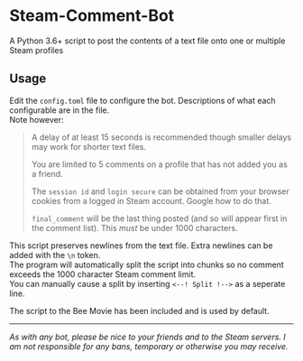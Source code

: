 # Steam-Comment-Bot

A Python 3.6+ script to post the contents of a text file onto one or multiple Steam profiles

## Usage
Edit the `config.toml` file to configure the bot. Descriptions of what each configurable are in the file.  
Note however:

> A delay of at least 15 seconds is recommended though smaller delays may work for shorter text files.
> 
> You are limited to 5 comments on a profile that has not added you as a friend.
> 
> The `session id` and `login secure` can be obtained from your browser cookies from a logged in Steam account. Google how to do that.
>
> `final_comment` will be the last thing posted (and so will appear first in the comment list). This *must* be under 1000 characters.

This script preserves newlines from the text file. Extra newlines can be added with the `\n` token.  
The program will automatically split the script into chunks so no comment exceeds the 1000 character Steam comment limit.  
You can manually cause a split by inserting `<--! Split !-->` as a seperate line.

The script to the Bee Movie has been included and is used by default.
***

<em>
As with any bot, please be nice to your friends and to the Steam servers.
I am not responsible for any bans, temporary or otherwise you may receive.
</em>
